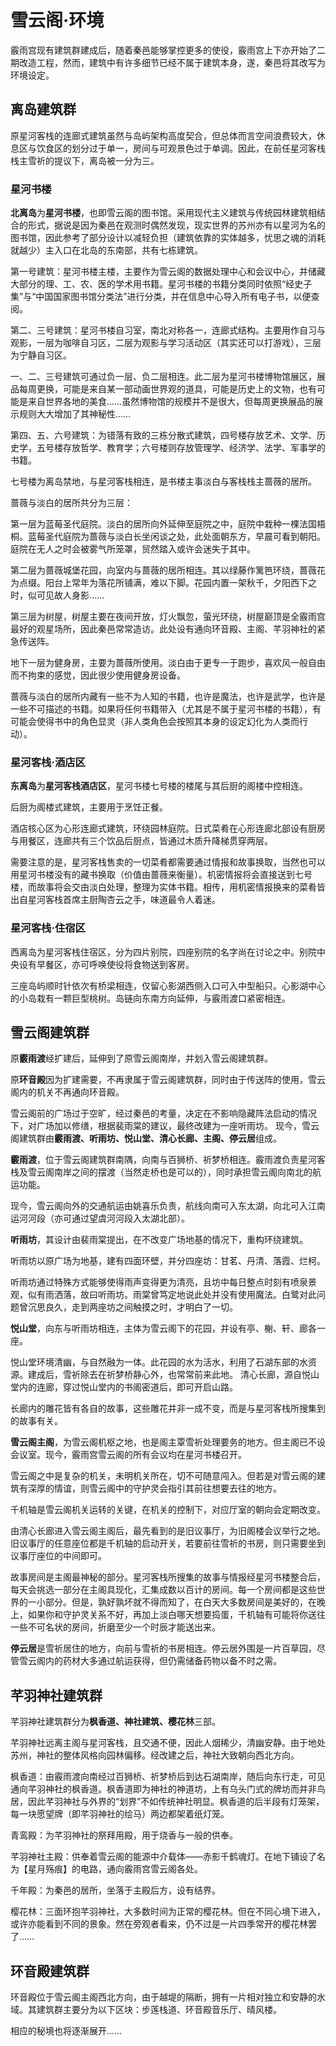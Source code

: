# 雪云阁·环境

霰雨宫现有建筑群建成后，随着秦邑能够掌控更多的使役，霰雨宫上下亦开始了二期改造工程，然而，建筑中有许多细节已经不属于建筑本身，遂，秦邑将其改写为环境设定。

## 离岛建筑群
原星河客栈的连廊式建筑虽然与岛屿架构高度契合，但总体而言空间浪费较大，休息区与饮食区的划分过于单一，房间与可观景色过于单调。因此，在前任星河客栈栈主雪祈的提议下，离岛被一分为三。

### 星河书楼
**北离岛**为**星河书楼**，也即雪云阁的图书馆。采用现代主义建筑与传统园林建筑相结合的形式，据说是因为秦邑在观测时偶然发现，现实世界的苏州亦有以星河为名的图书馆，因此参考了部分设计以减轻负担（建筑依靠的实体越多，忧思之魂的消耗就越少）主入口在北岛的东南部，共有七栋建筑。

第一号建筑：星河书楼主楼，主要作为雪云阁的数据处理中心和会议中心，并储藏大部分的理、工、农、医的学术用书籍。星河书楼的书籍分类同时依照“经史子集”与“中国国家图书馆分类法”进行分类，并在信息中心导入所有电子书，以便查阅。

第二、三号建筑：星河书楼自习室，南北对称各一，连廊式结构。主要用作自习与观影，一层为咖啡自习区，二层为观影与学习活动区（其实还可以打游戏），三层为宁静自习区。

一、二、三号建筑可通过负一层、负二层相连。此二层为星河书楼博物馆展区，展品每周更换，可能是来自某一部动画世界观的道具，可能是历史上的文物，也有可能是来自世界各地的美食……虽然博物馆的规模并不是很大，但每周更换展品的展示规则大大增加了其神秘性……

第四、五、六号建筑：为错落有致的三栋分散式建筑，四号楼存放艺术、文学、历史学，五号楼存放哲学、教育学；六号楼则存放管理学、经济学、法学、军事学的书籍。

七号楼为离岛禁地，与星河客栈相连，是书楼主事淡白与客栈栈主蔷薇的居所。

蔷薇与淡白的居所共分为三层：

第一层为蓝莓圣代庭院。淡白的居所向外延伸至庭院之中，庭院中栽种一棵法国梧桐。蓝莓圣代庭院为蔷薇与淡白长坐闲谈之处，此处面朝东方，早晨可看到朝阳。庭院在无人之时会被雾气所笼罩，贸然踏入或许会迷失于其中。

第二层为蔷薇城堡花园，向室内与蔷薇的居所相连。其以绿藤作篱笆环绕，蔷薇花为点缀。阳台上常年为落花所铺满，难以下脚。花园内置一架秋千，夕阳西下之时，似可见故人身影……

第三层为树屋，树屋主要在夜间开放，灯火飘忽，萤光环绕，树屋巅顶是全霰雨宫最好的观星场所，因此秦邑常常造访。此处设有通向环音殿、主阁、芊羽神社的紧急传送阵。

地下一层为健身房，主要为蔷薇所使用。淡白由于更专一于跑步，喜欢风一般自由而不拘束的感觉，因此很少使用健身房设备。

蔷薇与淡白的居所内藏有一些不为人知的书籍，也许是魔法，也许是武学，也许是一些不可描述的书籍。如果将任何书籍带入（尤其是不属于星河书楼的书籍），有可能会使得书中的角色显灵（非人类角色会按照其本身的设定幻化为人类而行动）。

### 星河客栈·酒店区

**东离岛**为**星河客栈酒店区**，星河书楼七号楼的楼尾与其后厨的阁楼中控相连。

后厨为阁楼式建筑，主要用于烹饪正餐。

酒店核心区为心形连廊式建筑，环绕园林庭院。日式菜肴在心形连廊北部设有厨房与用餐区，连廊共有三个饮品后厨点，皆通过木质升降梯贯穿两层。

需要注意的是，星河客栈售卖的一切菜肴都需要通过情报和故事换取，当然也可以用星河书楼没有的藏书换取（价值由蔷薇来衡量）。机密情报将会直接送到七号楼，而故事将会交由淡白处理，整理为实体书籍。相传，用机密情报换来的菜肴皆出自星河客栈首席主厨陶杏云之手，味道最令人着迷。

### 星河客栈·住宿区

西离岛为星河客栈住宿区，分为四片别院，四座别院的名字尚在讨论之中。别院中央设有早餐区，亦可呼唤使役将食物送到客房。

三座岛屿顺时针依次有桥梁相连，仅留心影湖西侧入口可入中型船只。心影湖中心的小岛栽有一颗巨型桃树。岛链向东南方向延伸，与霰雨渡口紧密相连。

## 雪云阁建筑群

原**霰雨渡**经扩建后，延伸到了原雪云阁南岸，并划入雪云阁建筑群。

原**环音殿**因为扩建需要，不再隶属于雪云阁建筑群，同时由于传送阵的使用，雪云阁内的机关不再通向环音殿。

雪云阁前的广场过于空旷，经过秦邑的考量，决定在不影响隐藏阵法启动的情况下，对广场加以修缮，根据裴雨棠的建议，最终改建为一座听雨坊。
现今，雪云阁建筑群由**霰雨渡、听雨坊、悦山堂、清心长廊、主阁、停云居**组成。

**霰雨渡**，位于雪云阁建筑群南隅，向南与百狮桥、祈梦桥相连。霰雨渡负责星河客栈及雪云阁南岸之间的摆渡（当然走桥也是可以的），同时承担雪云阁向南北的航运功能。   

现今，雪云阁向外的交通航运由姚喜乐负责，航线向南可入东太湖，向北可入江南运河河段（亦可通过望虞河河段入太湖北部）。

**听雨坊**，其设计由裴雨棠提出，在不改变广场地基的情况下，重构环绕建筑。

听雨坊以原广场为地基，建有四面环壁，并分四座坊：甘茗、丹清、落霞、烂柯。

听雨坊通过特殊方式能够使得雨声变得更为清亮，且坊中每日整点时刻有喷泉景观，似有雨洒落，故曰听雨坊。雨棠曾笃定地说此处并没有使用魔法。白鹭对此问题曾沉思良久，走到两座坊之间触摸之时，才明白了一切。

**悦山堂**，向东与听雨坊相连，主体为雪云阁下的花园，并设有亭、榭、轩、廊各一座。

悦山堂环境清幽，与自然融为一体。此花园的水为活水，利用了石湖东部的水资源。建成后，雪祈除去在祈梦桥静心外，也常常前来此地。
清心长廊，源自悦山堂内的连廊，穿过悦山堂内的书阁密道后，即可开启山路。

长廊内的雕花皆有各自的故事，这些雕花并非一成不变，而是与星河客栈所搜集到的故事有关。

**雪云阁主阁**，为雪云阁机枢之地，也是阁主覃雪祈处理要务的地方。但主阁已不设会议室。现今，霰雨宫雪云阁的所有会议均在星河书楼召开。

雪云阁之中是复杂的机关，未明机关所在，切不可随意闯入。但若是对雪云阁的建筑有深厚的情谊，则雪云阁中的守护灵会指引其前往想要去往的地方。

千机轴是雪云阁机关运转的关键，在机关的控制下，对应厅室的朝向会定期改变。

由清心长廊进入雪云阁主阁后，最先看到的是旧议事厅，为旧阁楼会议举行之地。旧议事厅的任意座位都是千机轴的启动开关，若要前往雪祈的书房，则只需要坐到议事厅座位的中间即可。

故事房间是主阁最神秘的部分。星河客栈所搜集的故事与情报经星河书楼整合后，每天会挑选一部分在主阁具现化，汇集成数以百计的房间。每一个房间都是这些世界的一小部分。但是，孰好孰坏就不得而知了，在白天大多数房间是美好的，在晚上，如果你和守护灵关系不好，再加上淡白哪天想要捣蛋，千机轴有可能将你送往一些不可名状的房间，折磨至少一个时辰才能送出来。

**停云居**是雪祈居住的地方，向前与雪祈的书房相连。停云居外围是一片百草园，尽管雪云阁内的药材大多通过航运获得，但仍需储备药物以备不时之需。

## 芊羽神社建筑群
芊羽神社建筑群分为**枫香道、神社建筑、樱花林**三部。

芊羽神社远离主阁与星河客栈，且交通不便，因此人烟稀少，清幽安静。由于地处苏州，神社的整体风格向园林偏移。经改建之后，神社大致朝向西北方向。

枫香道：由霰雨渡向南经过百狮桥、祈梦桥后到达石湖南岸，随后向东行走，可见通向芊羽神社的枫香道。枫香道即为神社的神道坊，上有乌头门式的牌坊而并非鸟居，因此芊羽神社与外界的“划界”不如传统神社明显。枫香道的后半段有灯笼架，每一块愿望牌（即芊羽神社的绘马）两边都架着纸灯笼。

青鸾殿：为芊羽神社的祭拜用殿，用于烧香与一般的供奉。

芊羽神社主殿：供奉着雪云阁的能源中介载体——赤影千鹤魂灯。在地下铺设了名为【星月殇痕】的电路，通向霰雨宫雪云阁各处。

千年殿：为秦邑的居所，坐落于主殿后方，设有结界。

樱花林：三面环抱芊羽神社，大多数时间为正常的樱花林。但在不同心境下进入，或许亦能看到不同的景象。然在旁观者看来，仍不过是一片四季常开的樱花林罢了……

## 环音殿建筑群

环音殿位于雪云阁主阁西北方向，由于越堤的隔断，拥有一片相对独立和安静的水域。其建筑群主要分为以下区块：步莲栈道、环音殿音乐厅、晴风楼。

相应的秘境也将逐渐展开……